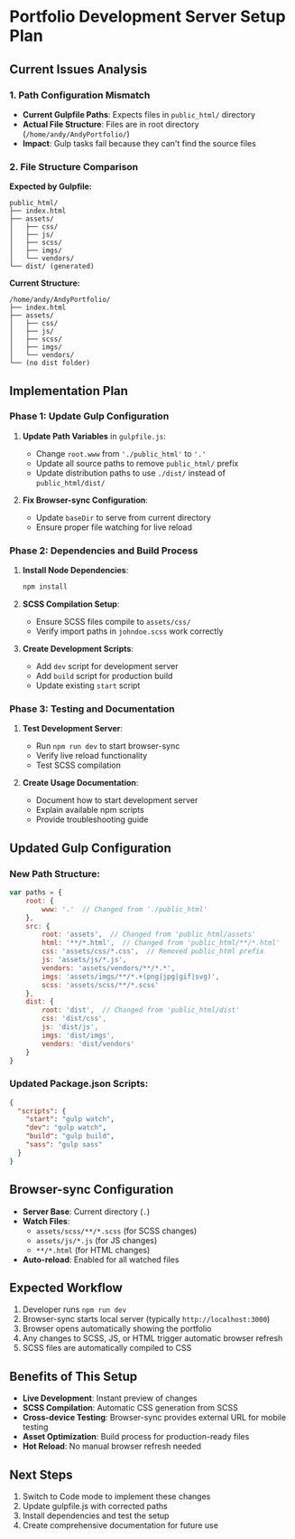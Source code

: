 # Portfolio Development Server Setup Plan

## Current Issues Analysis

### 1. Path Configuration Mismatch
- **Current Gulpfile Paths**: Expects files in `public_html/` directory
- **Actual File Structure**: Files are in root directory (`/home/andy/AndyPortfolio/`)
- **Impact**: Gulp tasks fail because they can't find the source files

### 2. File Structure Comparison

**Expected by Gulpfile:**
```
public_html/
├── index.html
├── assets/
│   ├── css/
│   ├── js/
│   ├── scss/
│   ├── imgs/
│   └── vendors/
└── dist/ (generated)
```

**Current Structure:**
```
/home/andy/AndyPortfolio/
├── index.html
├── assets/
│   ├── css/
│   ├── js/
│   ├── scss/
│   ├── imgs/
│   └── vendors/
└── (no dist folder)
```

## Implementation Plan

### Phase 1: Update Gulp Configuration
1. **Update Path Variables** in `gulpfile.js`:
   - Change `root.www` from `'./public_html'` to `'.'`
   - Update all source paths to remove `public_html/` prefix
   - Update distribution paths to use `./dist/` instead of `public_html/dist/`

2. **Fix Browser-sync Configuration**:
   - Update `baseDir` to serve from current directory
   - Ensure proper file watching for live reload

### Phase 2: Dependencies and Build Process
1. **Install Node Dependencies**:
   ```bash
   npm install
   ```

2. **SCSS Compilation Setup**:
   - Ensure SCSS files compile to `assets/css/`
   - Verify import paths in `johndoe.scss` work correctly

3. **Create Development Scripts**:
   - Add `dev` script for development server
   - Add `build` script for production build
   - Update existing `start` script

### Phase 3: Testing and Documentation
1. **Test Development Server**:
   - Run `npm run dev` to start browser-sync
   - Verify live reload functionality
   - Test SCSS compilation

2. **Create Usage Documentation**:
   - Document how to start development server
   - Explain available npm scripts
   - Provide troubleshooting guide

## Updated Gulp Configuration

### New Path Structure:
```javascript
var paths = {
    root: { 
        www: '.'  // Changed from './public_html'
    },
    src: {
        root: 'assets',  // Changed from 'public_html/assets'
        html: '**/*.html',  // Changed from 'public_html/**/*.html'
        css: 'assets/css/*.css',  // Removed public_html prefix
        js: 'assets/js/*.js',
        vendors: 'assets/vendors/**/*.*',
        imgs: 'assets/imgs/**/*.+(png|jpg|gif|svg)',
        scss: 'assets/scss/**/*.scss'
    },
    dist: {
        root: 'dist',  // Changed from 'public_html/dist'
        css: 'dist/css',
        js: 'dist/js',
        imgs: 'dist/imgs',
        vendors: 'dist/vendors'
    }
}
```

### Updated Package.json Scripts:
```json
{
  "scripts": {
    "start": "gulp watch",
    "dev": "gulp watch",
    "build": "gulp build",
    "sass": "gulp sass"
  }
}
```

## Browser-sync Configuration
- **Server Base**: Current directory (`.`)
- **Watch Files**: 
  - `assets/scss/**/*.scss` (for SCSS changes)
  - `assets/js/*.js` (for JS changes)
  - `**/*.html` (for HTML changes)
- **Auto-reload**: Enabled for all watched files

## Expected Workflow
1. Developer runs `npm run dev`
2. Browser-sync starts local server (typically `http://localhost:3000`)
3. Browser opens automatically showing the portfolio
4. Any changes to SCSS, JS, or HTML trigger automatic browser refresh
5. SCSS files are automatically compiled to CSS

## Benefits of This Setup
- **Live Development**: Instant preview of changes
- **SCSS Compilation**: Automatic CSS generation from SCSS
- **Cross-device Testing**: Browser-sync provides external URL for mobile testing
- **Asset Optimization**: Build process for production-ready files
- **Hot Reload**: No manual browser refresh needed

## Next Steps
1. Switch to Code mode to implement these changes
2. Update gulpfile.js with corrected paths
3. Install dependencies and test the setup
4. Create comprehensive documentation for future use